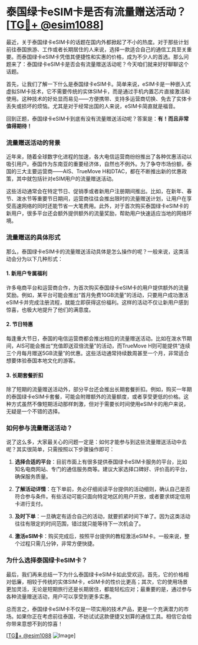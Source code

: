 # 泰国绿卡eSIM卡是否有流量赠送活动？[[TG💪+ @esim1088](https://t.me/s/esim1088)]

最近，关于泰国绿卡eSIM卡的话题在国内外都掀起了不小的热度。对于那些计划前往泰国旅游、工作或者长期居住的人来说，选择一款适合自己的通信工具至关重要。而泰国绿卡eSIM卡凭借其便捷性和实惠的价格，成为不少人的首选。那么问题来了：泰国绿卡eSIM卡是否会有流量赠送活动呢？今天咱们就来好好聊聊这个话题。

首先，让我们了解一下什么是泰国绿卡eSIM卡。简单来说，eSIM卡是一种嵌入式虚拟SIM卡技术，它不需要传统的实体SIM卡，而是通过手机内置芯片直接激活和使用。这种技术的好处显而易见——方便携带、支持多运营商切换、免去了实体卡丢失或损坏的烦恼。尤其是对于经常出国的人来说，eSIM卡简直就是福音。

回到正题，泰国绿卡eSIM卡到底有没有流量赠送活动呢？答案是：**有！而且非常值得期待！**

### 流量赠送活动的背景

近年来，随着全球数字化进程的加速，各大电信运营商纷纷推出了各种优惠活动以吸引用户。泰国作为东南亚的重要经济体，自然也不例外。为了争夺市场份额，泰国的三大主要运营商——AIS、TrueMove H和DTAC，都在不断推出新的优惠政策，其中就包括针对eSIM用户的流量赠送活动。

这些活动通常会在特定节日、促销季或者新用户注册期间推出。比如，在新年、春节、泼水节等重要节日期间，运营商往往会推出限时的流量赠送计划，让用户在享受高速网络的同时还能节省一大笔费用。此外，对于首次购买泰国绿卡eSIM卡的新用户，很多平台还会额外提供额外的流量奖励，帮助用户快速适应当地的网络环境。

### 流量赠送的具体形式

那么，泰国绿卡eSIM卡的流量赠送活动具体是怎么操作的呢？一般来说，这类活动会分为以下几种形式：

#### 1. 新用户专属福利

许多电商平台和运营商合作，为首次购买泰国绿卡eSIM卡的用户提供额外的流量奖励。例如，某平台可能会推出“首月免费10GB流量”的活动，只要用户成功激活eSIM卡并完成注册流程，就能立即获得这份福利。这样的活动不仅让新用户感到惊喜，也极大地提升了他们的满意度。

#### 2. 节日特惠

每逢重大节日，泰国的电信运营商都会推出相应的流量赠送活动。比如在泼水节期间，AIS可能会推出“充值即送双倍流量”的活动，而TrueMove H则可能提供“连续三个月每月赠送5GB流量”的优惠。这些活动通常持续数周甚至一个月，非常适合想要体验泰国本地文化的游客。

#### 3. 长期套餐折扣

除了短期的流量赠送活动外，部分平台还会推出长期套餐折扣。例如，购买一年期的泰国绿卡eSIM卡套餐，可能会附赠额外的流量额度，或者享受更低的价格。这种方式虽然不像短期活动那样刺激，但对于需要长时间使用eSIM卡的用户来说，无疑是一个不错的选择。

### 如何参与流量赠送活动？

说了这么多，大家最关心的问题一定是：如何才能参与到这些流量赠送活动中去呢？其实很简单，只需按照以下步骤操作即可：

1. **选择合适的平台**：目前市面上有很多提供泰国绿卡eSIM卡服务的平台，比如知名电商网站、专门的通信服务商等。建议大家选择口碑好、评价高的平台，确保服务质量。

2. **了解活动详情**：在下单前，务必仔细阅读平台提供的活动细则，确认自己是否符合参与条件。有些活动可能只面向特定地区的用户开放，或者要求绑定信用卡进行支付。

3. **及时下单**：一旦确定有适合自己的活动，就要抓紧时间下单了。因为这类活动往往有限定的时间范围，错过就只能等待下一次机会了。

4. **激活eSIM卡**：购买完成后，按照平台提供的教程激活eSIM卡。一般来说，整个过程只需几分钟，非常方便快捷。

### 为什么选择泰国绿卡eSIM卡？

最后，我们再来总结一下为什么泰国绿卡eSIM卡如此受欢迎。首先，它的价格相对低廉，相较于传统的实体SIM卡，eSIM卡的性价比更高；其次，它的使用场景更加灵活，无论是短期旅行还是长期居住，都能轻松应对；最重要的是，通过参与各种流量赠送活动，用户可以享受到更多实惠。

总而言之，泰国绿卡eSIM卡不仅是一项实用的技术产品，更是一个充满潜力的市场。如果你正在考虑前往泰国，不妨试试这款便捷又划算的通信工具。相信它会给你带来意想不到的惊喜！

[[TG💪+ @esim1088](https://t.me/s/esim1088) ![Image](https://i.postimg.cc/4NQfJmqS/Snipaste-2025-05-13-00-14-12.png)]
